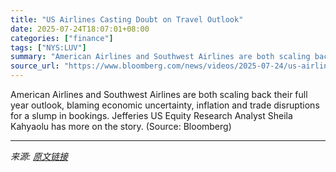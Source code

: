 ```yaml
---
title: "US Airlines Casting Doubt on Travel Outlook"
date: 2025-07-24T18:07:01+08:00
categories: ["finance"]
tags: ["NYS:LUV"]
summary: "American Airlines and Southwest Airlines are both scaling back their full year outlook, blaming economic uncertainty, inflation and trade disruptions for a slump in bookings. Jefferies US Equity Resea"
source_url: "https://www.bloomberg.com/news/videos/2025-07-24/us-airlines-casting-doubt-on-travel-outlook-video"
---
```


American Airlines and Southwest Airlines are both scaling back their full year outlook, blaming economic uncertainty, inflation and trade disruptions for a slump in bookings. Jefferies US Equity Research Analyst Sheila Kahyaolu has more on the story. (Source: Bloomberg)

---

*来源: [原文链接](https://www.bloomberg.com/news/videos/2025-07-24/us-airlines-casting-doubt-on-travel-outlook-video)*
